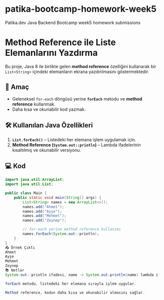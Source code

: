 # patika-bootcamp-homework-week5
Patika.dev Java Backend Bootcamp week5  homework submissions
# Method Reference ile Liste Elemanlarını Yazdırma

Bu proje, Java 8 ile birlikte gelen **method reference** özelliğini kullanarak bir `List<String>` içindeki elemanların ekrana yazdırılmasını göstermektedir.

## 📌 Amaç
- Geleneksel `for-each` döngüsü yerine **`forEach`** metodu ve **method reference** kullanmak.
- Daha kısa ve okunabilir kod yazmak.

## 🛠 Kullanılan Java Özellikleri
1. **`List.forEach()`** – Listedeki her elemana işlem uygulamak için.
2. **Method Reference (`System.out::println`)** – Lambda ifadelerinin kısaltılmış ve okunabilir versiyonu.

## 💻 Kod
```java
import java.util.ArrayList;
import java.util.List;

public class Main {
    public static void main(String[] args) {
        List<String> names = new ArrayList<>();
        names.add("Ahmet");
        names.add("Ayşe");
        names.add("Mehmet");
        names.add("Zeynep");

        // for-each yerine method reference kullanımı
        names.forEach(System.out::println);
    }
}
📤 Örnek Çıktı
Ahmet
Ayşe
Mehmet
Zeynep
📚 Notlar
System.out::println ifadesi, name -> System.out.println(name) lambda ifadesinin kısaltmasıdır.

forEach metodu, listedeki her elemana sırayla işlem uygular.

Method reference, kodun daha kısa ve okunabilir olmasını sağlar.